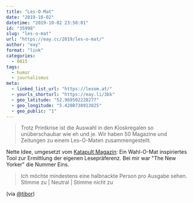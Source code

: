 ```yaml
---
title: "Les-O-Mat"
date: "2019-10-02"
datetime: "2019-10-02 23:50:01"
id: "35998"
slug: "les-o-mat"
url: "https://eay.cc/2019/les-o-mat/"
author: "eay"
format: "link"
categories:
  - 0815
tags:
  - humor
  - journalismus
meta:
  - linked_list_url: "https://lesom.at/"
  - yourls_shorturl: "https://eay.li/3bk"
  - geo_latitude: "52.969502228277"
  - geo_longitude: "5.4200738913825"
  - geo_public: "1"
---
```


> Trotz Printkrise ist die Auswahl in den Kioskregalen so unüberschaubar wie eh und je. Wir haben 50 Magazine und Zeitungen zu einem Les-O-Maten zusammengestellt.

Nette Idee, umgesetzt vom [Katapult Magazin](https://katapult-magazin.de/): Ein Wahl-O-Mat inspiriertes Tool zur Ermittlung der eigenen Lesepräferenz. Bei mir war "The New Yorker" die Nummer Eins.

> Ich möchte mindestens eine halbnackte Person pro Ausgabe sehen. Stimme zu | Neutral | Stimme nicht zu

(via [@tibor](https://twitter.com/tibor/status/1179472603624431616))
